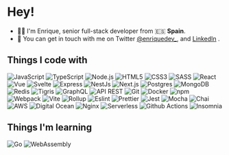 <h1>Hey!</h1>

<ul>
  <li>👋🏻 I'm Enrique, senior full-stack developer from 🇪🇸 <b>Spain</b>.</li>
  <li>💬 You can get in touch with me on Twitter <a href="https://twitter.com/enriquedev_">@enriquedev_</a>, and <a href="https://www.linkedin.com/in/enrique-bernabeu">LinkedIn</a> .</li>
</ul>

<h2>Things I code with</h2>
  <p>
  <img alt="JavaScript" src="https://shields.io/badge/-JavaScript-2E2E2E?logo=JavaScript&logoColor=FFF&style=flat-square" />
  <img alt="TypeScript" src="https://img.shields.io/badge/-TypeScript-007ACC?style=flat-square&logo=typescript&logoColor=white" />
  <img alt="Node.js" src="https://img.shields.io/badge/-Node.js-43853D?style=flat-square&logo=node.js&logoColor=white" />  
  <img alt="HTML5" src="https://img.shields.io/badge/-HTML5-E34F26?style=flat-square&logo=html5&logoColor=white" />
  <img alt="CSS3" src="https://img.shields.io/badge/CSS3-1572B6?style=flat-square&logo=css3&logoColor=white" />
  <img alt="SASS" src="https://img.shields.io/badge/-SASS-CC6699?style=flat-square&logo=sass&logoColor=white" />
  <img alt="React" src="https://img.shields.io/badge/-React-1572B6?style=flat-square&logo=react&logoColor=white" />
  <img alt="Vue" src="https://img.shields.io/badge/-Vue.js-35495E?style=flat-square&logo=vuedotjs&logoColor=FFF" />
  <img alt="Svelte" src="https://img.shields.io/badge/-Svelte-f96743?style=flat-square&logo=svelte&logoColor=FFF" />
  <img alt="Express" src="https://img.shields.io/badge/-Express.js-404D59?style=flat-square&logo=express&logoColor=FFF" />
  <img alt="NestJs" src="https://img.shields.io/badge/-NestJs-ea2845?style=flat-square&logo=nestjs&logoColor=white" />
  <img alt="Next.js" src="https://img.shields.io/badge/-Next.js-000?style=flat-square&logo=next.js&logoColor=white" />
  <img alt="Postgres" src="https://img.shields.io/badge/-Postgres-0064a5?style=flat-square&logo=postgresql&logoColor=FFF" />
  <img alt="MongoDB" src="https://img.shields.io/badge/-MongoDB-589636?style=flat-square&logo=mongodb&logoColor=FFF" />
  <img alt="Redis" src="https://img.shields.io/badge/-Redis-c93131?style=flat-square&logo=redis&logoColor=FFF" />
  <img alt="Tigris" src="https://img.shields.io/badge/-Tigris-589636?style=flat-square&logoColor=FFF" />
  <img alt="GraphQL" src="https://img.shields.io/badge/-GraphQL-E10098?style=flat-square&logo=graphql&logoColor=FFF" />
  <img alt="API REST" src="https://img.shields.io/badge/-API%20REST-c93131?style=flat-square&logoColor=FFF" />
  <img alt="Git" src="https://img.shields.io/badge/-Git-F05032?style=flat-square&logo=git&logoColor=white" />
  <img alt="Docker" src="https://img.shields.io/badge/-Docker-46a2f1?style=flat-square&logo=docker&logoColor=white" />
  <img alt="npm" src="https://img.shields.io/badge/-NPM-CB3837?style=flat-square&logo=npm&logoColor=white" />
  <img alt="Webpack" src="https://img.shields.io/badge/-Webpack-007ACC?style=flat-square&logo=webpack&logoColor=white" /> 
  <img alt="Vite" src="https://img.shields.io/badge/-Vite-B448FE?style=flat-square&logo=vite&logoColor=white" /> 
  <img alt="Rollup" src="https://img.shields.io/badge/-Rollup-EC4A3F?style=flat-square&logo=rollup.js&logoColor=white" />
  <img alt="Eslint" src="https://img.shields.io/badge/-Eslint-CC6699?style=flat-square&logo=eslint&logoColor=white" />
  <img alt="Prettier" src="https://img.shields.io/badge/-Prettier-F7B93E?style=flat-square&logo=prettier&logoColor=white" />
  <img alt="Jest" src="https://img.shields.io/badge/-Jest-444?style=flat-square&logo=jest&logoColor=white" /> 
  <img alt="Mocha" src="https://img.shields.io/badge/-Mocha-444?style=flat-square&logo=mocha&logoColor=white" /> 
  <img alt="Chai" src="https://img.shields.io/badge/-Chai-444?style=flat-square&logo=chai&logoColor=white" /> 
  <img alt="AWS" src="https://img.shields.io/badge/-AWS-F05032?style=flat-square&logo=amazon&logoColor=white" /> 
  <img alt="Digital Ocean" src="https://img.shields.io/badge/-Digital%20Ocean-0064a5?style=flat-square&logo=digitalocean&logoColor=white" /> 
  <img alt="Nginx" src="https://img.shields.io/badge/-Nginx-43853D?style=flat-square&logo=nginx&logoColor=white" />
  <img alt="Serverless" src="https://img.shields.io/badge/-Serverless-000?style=flat-square&logo=serverless&logoColor=white" />  
  <img alt="Github Actions" src="https://img.shields.io/badge/-Github_Actions-2088FF?style=flat-square&logo=github-actions&logoColor=white" />  
  <img alt="Insomnia" src="https://img.shields.io/badge/-Insomnia-5849BE?style=flat-square&logo=insomnia&logoColor=white" />
</p>

<h2>Things I'm learning</h2>
<p>
<img alt="Go" src="https://img.shields.io/badge/-Go-007ACC?style=flat-square&logo=go&logoColor=white" />  
<img alt="WebAssembly" src="https://img.shields.io/badge/-WebAssembly-2088FF?style=flat-square&logo=webassembly&logoColor=white" />  
</p>
